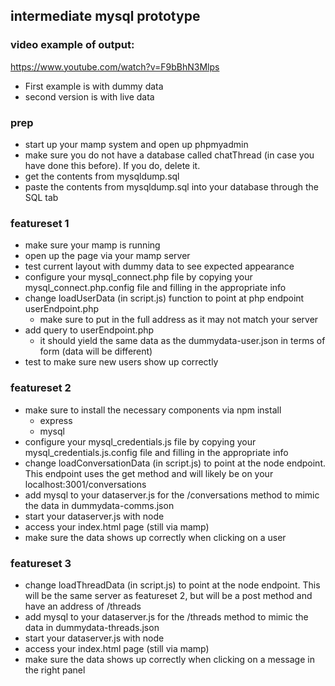 ## intermediate mysql prototype

### video example of output:
https://www.youtube.com/watch?v=F9bBhN3Mlps
- First example is with dummy data
- second version is with live data

### prep
- start up your mamp system and open up phpmyadmin
- make sure you do not have a database called chatThread (in case you have done this before).  If you do, delete it.
- get the contents from mysqldump.sql
- paste the contents from mysqldump.sql into your database through the SQL tab

### featureset 1
- make sure your mamp is running
- open up the page via your mamp server
- test current layout with dummy data to see expected appearance
- configure your mysql_connect.php file by copying your mysql_connect.php.config file and filling in the appropriate info
- change loadUserData (in script.js) function to point at php endpoint userEndpoint.php
	- make sure to put in the full address as it may not match your server
- add query to userEndpoint.php
	- it should yield the same data as the dummydata-user.json in terms of form (data will be different)
- test to make sure new users show up correctly

### featureset 2
- make sure to install the necessary components via npm install
	- express
	- mysql
- configure your mysql_credentials.js file by copying your mysql_credentials.js.config file and filling in the appropriate info
- change loadConversationData (in script.js) to point at the node endpoint.  This endpoint uses the get method and will likely be on your localhost:3001/conversations
- add mysql to your dataserver.js for the /conversations method to mimic the data in dummydata-comms.json
- start your dataserver.js with node
- access your index.html page (still via mamp)
- make sure the data shows up correctly when clicking on a user

### featureset 3
- change loadThreadData (in script.js) to point at the node endpoint.  This will be the same server as featureset 2, but will be a post method and have an address of /threads
- add mysql to your dataserver.js for the /threads method to mimic the data in dummydata-threads.json
- start your dataserver.js with node
- access your index.html page (still via mamp)
- make sure the data shows up correctly when clicking on a message in the right panel
